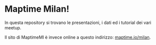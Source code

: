 # Maptime Milan!


In questa repository si trovano le presentazioni, i dati ed i tutorial dei vari meetup.

Il sito di MaptimeMI è invece online a questo indirizzo: [maptime.io/milan](http://maptime.io/milan).
